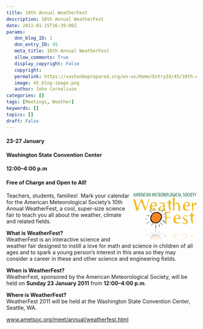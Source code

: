 ```yaml
---
title: 10th Annual WeatherFest
description: 10th Annual WeatherFest
date: 2011-01-15T16:39:00Z
params:
   dnn_blog_ID: 1
   dnn_entry_ID: 45
   meta_title: 10th Annual WeatherFest
   allow_comments: True
   display_copyright: False
   copyright: 
   permalink: https://vashonbeprepared.org/en-us/Home/EntryId/45/10th-Annual-WeatherFest
   image: 45_blog-image.png
   author: John Cornelison
categories: []
tags: [Meetings, Weather]
keywords: []
topics: []
draft: False
---
```


<h4><strong>23-27 January</strong></h4>
<p><strong>
<h4><strong>Washington State Convention Center</strong></h4>
</strong></p>
<h4><strong>12:00–4:00 p.m</strong></h4>
<h4><strong>Free of Charge and Open to All!</strong></h4>
<p><a href="/images/dnnBlog/1/45/WLW-10thAnnualWeatherFest_797F-weatherfestsmalllogo_2.gif"><img title="weatherfestsmalllogo" border="0" alt="weatherfestsmalllogo" align="right" width="169" height="128" style="border-bottom: 0px; border-left: 0px; margin: 0px 0px 5px 5px; display: inline; border-top: 0px; border-right: 0px" src="/images/dnnBlog/1/45/WLW-10thAnnualWeatherFest_797F-weatherfestsmalllogo_thumb.gif" /></a> Teachers, students, families!&#160; Mark your calendar for the American Meteorological Society’s 10th Annual WeatherFest, a cool, super-size science fair to teach you all about the weather, climate and related fields.</p>
<p><strong>What is WeatherFest?</strong> <br />
WeatherFest is an interactive science and weather fair designed to instill a love for math and science in children of all ages and to spark a young person’s interest in this area so they may consider a career in these and other science and engineering fields.</p>
<p><strong>When is WeatherFest?</strong> <br />
WeatherFest, sponsored by the American Meteorological Society, will be held on <strong>Sunday 23 January 2011</strong> from <strong>12:00–4:00 p.m</strong>.</p>
<p><strong>Where is WeatherFest?</strong> <br />
WeatherFest 2011 will be held at the Washington State Convention Center, Seattle, WA.</p>
<p><a title="http://www.ametsoc.org/meet/annual/weatherfest.html" href="http://www.ametsoc.org/meet/annual/weatherfest.html">www.ametsoc.org/meet/annual/weatherfest.html</a></p>

